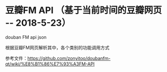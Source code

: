 # 豆瓣FM API （基于当前时间的豆瓣网页 -- 2018-5-23）
douban FM api json 

根据豆瓣FM网页解析其中，各个类别的功能调用方式

参考文件：https://github.com/zonyitoo/doubanfm-qt/wiki/%E8%B1%86%E7%93%A3FM-API


